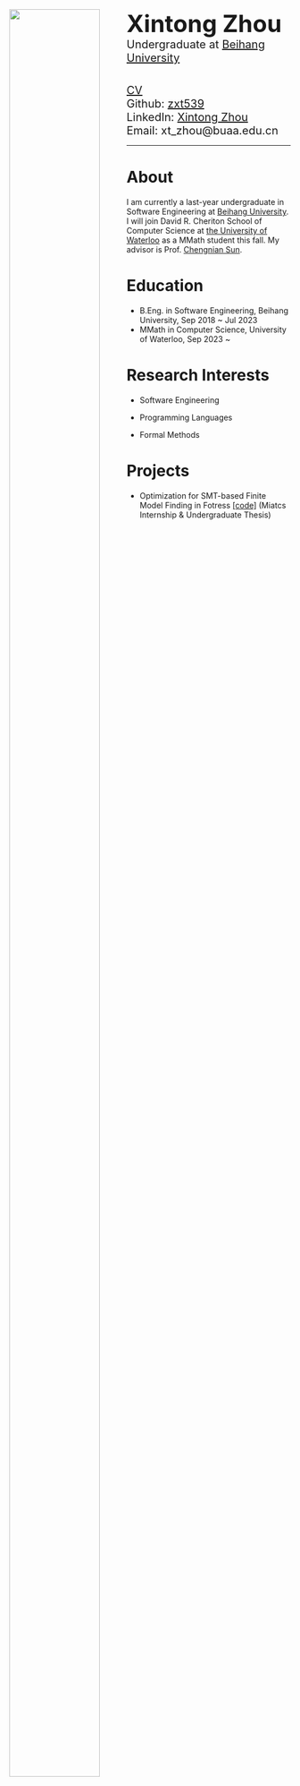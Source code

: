 <div>
    <div style="float: left; width: 200px">
        <img src="https://i.328888.xyz/2023/03/13/vzjY3.jpeg" width="90%"/>
    </div>
    <div style="min-height: 300px; padding-left:210px">
        <div style="font-size: 42px; font-weight: bold">Xintong Zhou</div> 
        <div style="font-size: 20px;">Undergraduate at <a href="https://ev.buaa.edu.cn/">Beihang University</a></div>
        <br/>
        <br/>
    	<div style="font-size: 20px;"><a href="cv.pdf">CV</a></div>
    	<div style="font-size: 20px;">Github: <a href="https://github.com/zxt539">zxt539</a></div>
    	<div style="font-size: 20px;">LinkedIn: <a href="https://www.linkedin.com/in/xintong-zhou-981117246/">Xintong Zhou</a></div>
        <div style="font-size: 20px;">Email: xt_zhou@buaa.edu.cn</a></div> 

---



# About

I am currently a last-year undergraduate in Software Engineering at [Beihang University](https://ev.buaa.edu.cn/). I will join David R. Cheriton School of Computer Science at [the University of Waterloo](https://cs.uwaterloo.ca/) as a MMath student this fall. My advisor is Prof. [Chengnian Sun](https://chengniansun.bitbucket.io/public/).



# Education

- B.Eng. in Software Engineering, Beihang University, Sep 2018 ~ Jul 2023
- MMath in Computer Science, University of Waterloo, Sep 2023 ~ 



# Research Interests

- Software Engineering

- Programming Languages

- Formal Methods

  

# Projects

- Optimization for SMT-based Finite Model Finding in Fotress [[code]](https://github.com/WatForm/fortress) (Miatcs Internship & Undergraduate Thesis)


